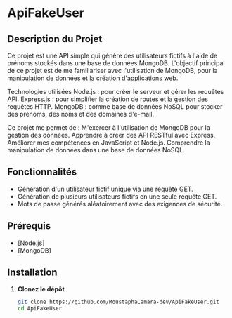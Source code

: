 # ApiFakeUser

## Description du Projet
Ce projet est une API simple qui génère des utilisateurs fictifs à l'aide de prénoms stockés dans une base de données MongoDB. L'objectif principal de ce projet est de me familiariser avec l'utilisation de MongoDB, pour la manipulation de données et la création d'applications web.

Technologies utilisées
Node.js : pour créer le serveur et gérer les requêtes API.
Express.js : pour simplifier la création de routes et la gestion des requêtes HTTP.
MongoDB : comme base de données NoSQL pour stocker des prénoms, des noms et des domaines d'e-mail.

Ce projet me permet de :
M'exercer à l'utilisation de MongoDB pour la gestion des données.
Apprendre à créer des API RESTful avec Express.
Améliorer mes compétences en JavaScript et Node.js.
Comprendre la manipulation de données dans une base de données NoSQL.

## Fonctionnalités

- Génération d'un utilisateur fictif unique via une requête GET.
- Génération de plusieurs utilisateurs fictifs en une seule requête GET.
- Mots de passe générés aléatoirement avec des exigences de sécurité.

## Prérequis

- [Node.js]
- [MongoDB]

## Installation

1. **Clonez le dépôt** :

   ```bash
   git clone https://github.com/MoustaphaCamara-dev/ApiFakeUser.git
   cd ApiFakeUser
   ```
